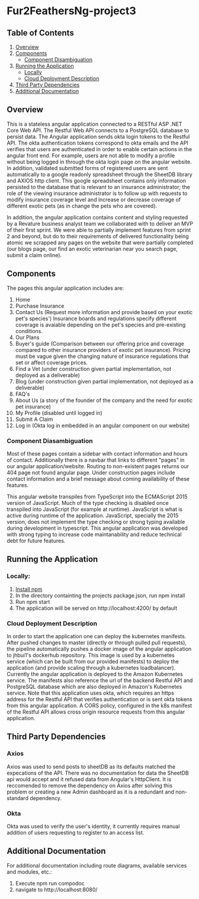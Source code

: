 # Fur2FeathersNg-project3

## Table of Contents
1. [Overview](#overview)
2. [Components](#components)
    - [Component Disambiguation](#component-disambiguation)
3. [Running the Application](#running-the-application)
    - [Locally](#locally)
    - [Cloud Deployment Description](#cloud-deployment-description)
4. [Third Party Dependencies](#third-party-dependencies)
5. [Additional Documentation](#additional-documentation)
## Overview
This is a stateless angular application connected to a RESTful ASP .NET Core Web API. The Restful Web API connects to a PostgreSQL database to persist data. The Angular application sends okta login tokens to the Restful API. The okta authentication tokens correspond to okta emails and the API verifies that users are authenticated in order to enable certain actions in the angular front end. For example, users are not able to modify a profile without being logged in through the okta login page on the angular website. In addition, validated submitted forms of registered users are sent automatically to a google readonly spreadsheet through the SheetDB library and AXIOS http client. This google spreadsheet contains only information persisted to the database that is relevant to an insurance administrator; the role of the viewing insurance administrator is to follow up with requests to modify insurance coverage level and increase or decrease coverage of different exotic pets (as in change the pets who are covered).


In addition, the angular application contains content and styling requested by a Revature business analyst team we collaborated with to deliver an MVP of their first sprint. We were able to partially implement features from sprint 2 and beyond, but do to their requirements of delivered functionality being atomic we scrapped any pages on the website that were partially completed (our blogs page, our find an exotic veterinarian near you search page, submit a claim online).

## Components

The pages this angular application includes are: 
1. Home
2. Purchase Insurance
3. Contact Us (Request more information and provide based on your exotic pet's species') Insurance boards and regulations specify different                     coverage is avaiable depending on the pet's species and pre-existing conditions.
4. Our Plans
5. Buyer's guide (Comparison between our offering price and coverage compared to other insurance providers of exotic pet insurance). Pricing must be vague given the changing nature of insurance regulations that set or affect coverage prices.
6. Find a Vet (under construction given partial implementation, not deployed as a deliverable)
7. Blog (under construction given partial implementation, not deployed as a deliverable)
8. FAQ's
9. About Us (a story of the founder of the company and the need for exotic pet insurance)
10. My Profile (disabled until logged in)
11. Submit A Claim
12. Log in (Okta log in embedded in an angular component on our website)

### Component Diasambiguation

Most of these pages contain a sidebar with contact information and hours of contact. Additionally there is a navbar that links to different "pages" in our angular application/website. Routing to non-existent pages returns our 404 page not found angular page. Under construction pages include contact information and a brief message about coming availability of these features.

This angular website transpiles from TypeScript into the ECMAScript 2015 version of JavaScript. Much of the type checking is disabled once transpiled into JavaScript (for example at runtime). JavaScript is what is active during runtime of the application. JavaScript, specially the 2015 version, does not implement the type checking or strong typing available during development in typescript. This angular application was developed with strong typing to increase code maintanability and reduce technical debt for future features.

## Running the Application

### Locally:
  1. [Install npm](https://www.npmjs.com/get-npm)
  2. In the directory containting the projects package.json, run npm install
  3. Run npm start
  4. The application will be served on http://localhost:4200/ by default

### Cloud Deployment Description

In order to start the application one can deploy the kubernetes manifests. After pushed changes to master (directly or through pulled pull requests), the pipeline automatically pushes a docker image of the angular application to jhbui1's dockerhub repository. This image is used by a kubernetes service (which can be built from our provided manifests) to deploy the application (and provide scaling through a kubernetes loadbalancer). Currently the angular application is deployed to the Amazon Kubernetes service. The manifests also reference the url of the backend Restful API and PostgreSQL database which are also deployed in Amazon's Kubernetes service. Note that this application uses okta, which requires an https address for the Restful API that verifies authentication or is sent okta tokens from this angular application. A CORS policy, configured in the k8s manifest of the Restful API allows cross origin resource requests from this angular application.

## Third Party Dependencies

### Axios
Axios was used to send posts to sheetDB as its defaults matched the expecations of the API. There was no documentation for data the SheetDB api would accept and it refused data from Angular's HttpClient. It is reccomended to remove the dependency on Axios after solving this problem or creating a new Admin dashboard as it is a redundant and non-standard dependency.

### Okta
Okta was used to verify the user's identity, it currently requires manual addition of users requesting to register to an access list.


## Additional Documentation
For additional documentation including route diagrams, available services and modules, etc.: 
1. Execute npm run compodoc
2. navigate to http://localhost:8080/

